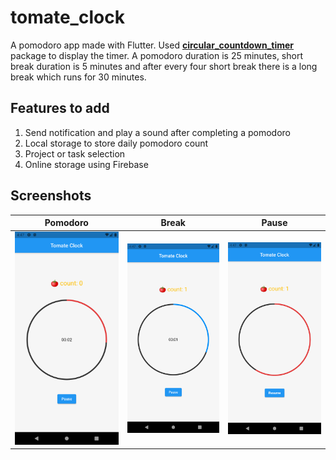 # tomate_clock

A pomodoro app made with Flutter. Used [**circular_countdown_timer**](https://pub.dev/packages/circular_countdown_timer) package to display the timer. A pomodoro duration is 25 minutes, short break duration is 5 minutes and after every four short break there is a long break which runs for 30 minutes.

## Features to add
1. Send notification and play a sound after completing a pomodoro
2. Local storage to store daily pomodoro count
3. Project or task selection 
4. Online storage using Firebase

## Screenshots

| Pomodoro  | Break | Pause |
| ------------- | ------------- | -------------|
| <img src="screenshots/Screenshot_1620308848.png" width="300"> | <img src="screenshots/Screenshot_1620308852.png" width="300">  | <img src="screenshots/Screenshot_1620308861.png" width="300">

